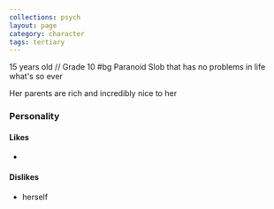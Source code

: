 ```yaml
---
collections: psych
layout: page
category: character
tags: tertiary
---
```


15 years old // Grade 10 #bg 
Paranoid Slob that has no problems in life what's so ever

Her parents are rich and incredibly nice to her

### Personality
#### Likes
- 
#### Dislikes
- herself